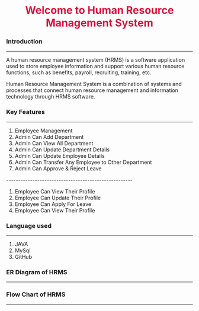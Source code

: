 <!DOCTYPE html>
<html lang="en">
<head>
    <meta charset="UTF-8">
    <meta http-equiv="X-UA-Compatible" content="IE=edge">
    <meta name="viewport" content="width=device-width, initial-scale=1.0">
</head>
<body>
    <h1 align="center" style="color: crimson; font: italic;">Welcome to Human Resource Management System</h1>
    <h3>Introduction</h3>
    <hr>
    <p>A human resource management system (HRMS) is a software application used to store employee information and support various human resource functions, such as benefits, payroll, recruiting, training, etc.</p>
    <p>Human Resource Management System is a combination of systems and processes that connect human resource management and information technology through HRMS software.</p>
    <h3>Key Features</h3>
    <hr>
    <ol>
        <li>Employee Management</li>
        <li>Admin Can Add Department</li>
        <li>Admin Can View All Department</li>
        <li>Admin Can Update Department Details</li>
        <li>Admin Can Update Employee Details</li>
        <li>Admin Can Transfer Any Employee to Other Department</li>
        <li>Admin Can Approve & Reject Leave</li>
    </ol>
    <p>-----------------------------------------------------</p>
    <ol>
        <li>Employee Can View Their Profile</li>
        <li>Employee Can Update Their Profile</li>
        <li>Employee Can Apply For Leave</li>
        <li>Employee Can View Their Profile</li>
    </ol>
    <h3>Language used</h3>
    <hr>
    <ol>
        <li>JAVA</li>
        <li>MySql</li>
        <li>GitHub</li>
    </ol>
    <h3>ER Diagram of HRMS</h3>
    <hr>
    <h3>Flow Chart of HRMS</h3>
    <hr>

</body>
</html>